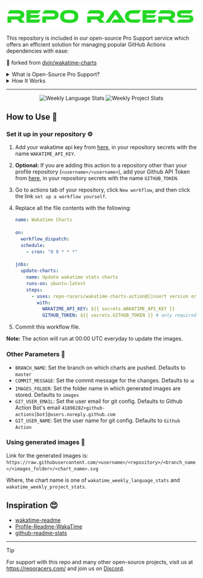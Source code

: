 <a href="https://reporacers.com/" taarget="_blank">
  <img src="https://github.com/repo-racers/.github/blob/main/profile/repo-racers.svg" alt="Repo Raacers" width="600px"/>
</a>

This repository is included in our open-source Pro Support service which offers an efficient solution for managing popular GitHub Actions dependencies with ease:

🙌 forked from [dvjn/wakatime-charts](https://github.com/dvjn/wakatime-charts)

<details>

<summary>What is Open-Source Pro Support?</summary>

Open-Source Pro Support is a comprehensive service designed to streamline your workflow by providing:

- **Customized Forks:** We create public forks of popular GitHub Actions, ensuring you have access to the latest features and fixes.
  
- **Dedicated Technical Support:** Say goodbye to the hassle of managing multiple open-source dependencies. With our service, you have a single point of contact for all your support needs. Reach out to us on our [Discord](https://discord.com/channels/1229786735161118882/1229786735161118885) server, and our team of experts will be ready to assist you.
  
- **Priority Fixes:** Experience seamless issue resolution with our priority fix service. If you encounter any issues with our forks, we prioritize fixing them promptly to minimize disruptions to your workflow.
  
- **Community Contribution:** We believe in giving back to the open-source community. When we fix issues in our forks, we handle creating pull requests to the original authors, ensuring that the entire community benefits from the improvements.

</details>

<details>

<summary>How It Works</summary>


1. **Choose Our Fork:** Instead of referencing popular GitHub Actions repositories directly, simply reference this repository in your workflow.
   
2. **Enjoy Dedicated Support:** If you encounter any issues or need assistance, reach out to us on our [Discord](https://discord.com/channels/1229786735161118882/1229786735161118885) server. Our team will be happy to help you promptly.
   
3. **Benefit from Priority Fixes:** Experience seamless issue resolution with our priority fix service. We prioritize fixing issues in our forks to ensure smooth operation for your projects.
   
4. **Contribute to the Community:** Rest assured that when we fix issues in our forks, we contribute back to the original repositories, benefiting the entire open-source community.

*Not Your Thing?*

We don't want to get in between you and the community. If you want to handle forking and submitting a pull request yourself, that's awesome.

However, feel free to reach out to us on [Discord](https://discord.com/channels/1229786735161118882/1229786735161118885) anyway if you need any help and advice in doing so.

:heart: [open-source](https://opensource.org/)

</details>

---

<div align="center">

![Weekly Language Stats](https://raw.githubusercontent.com/dvjn/wakatime-charts/master/images/wakatime_weekly_language_stats.svg "Weekly Language Stats")
![Weekly Project Stats](https://raw.githubusercontent.com/dvjn/wakatime-charts/master/images/wakatime_weekly_project_stats.svg "Weekly Project Stats")

</div>

## How to Use 🚀

### Set it up in your repository ⚙️

1. Add your wakatime api key from [here](https://wakatime.com/settings/api-key), in your repository secrets with the name `WAKATIME_API_KEY`.

2. **Optional:** If you are adding this action to a repository other than your profile repository (`<username>/<username>`), add your Github API Token from [here](https://github.com/settings/tokens), in your repository secrets with the name `GITHUB_TOKEN`.

3. Go to actions tab of your repository, click `New workflow`, and then click the link `set up a workflow yourself`.

4. Replace all the file contents with the following:

   ```yaml
   name: Wakatime Charts

   on:
     workflow_dispatch:
     schedule:
       - cron: "0 0 * * *"

   jobs:
     update-charts:
       name: Update wakatime stats charts
       runs-on: ubuntu-latest
       steps:
         - uses: repo-racers/wakatime-charts-action@[insert version or commit]
           with:
             WAKATIME_API_KEY: ${{ secrets.WAKATIME_API_KEY }}
             GITHUB_TOKEN: ${{ secrets.GITHUB_TOKEN }} # only required if using the action in repository other than profile
   ```

5. Commit this workflow file.

**Note:** The action will run at 00:00 UTC everyday to update the images.

### Other Parameters 🔧

- `BRANCH_NAME`: Set the branch on which charts are pushed. Defaults to `master`
- `COMMIT_MESSAGE`: Set the commit message for the changes. Defaults to `📊`
- `IMAGES_FOLDER`: Set the folder name in which generated images are stored. Defaults to `images`
- `GIT_USER_EMAIL`: Set the user email for git config. Defaults to Github Action Bot's email `41898282+github-actions[bot]@users.noreply.github.com`
- `GIT_USER_NAME`: Set the user name for git config. Defaults to `Github Action`

### Using generated images 🔗

Link for the generated images is:
`https://raw.githubusercontent.com/<username>/<repository>/<branch_name>/<images_folder>/<chart_name>.svg`

Where, the chart name is one of `wakatime_weekly_language_stats` and `wakatime_weekly_project_stats`.

## Inspiration 😍

- [wakatime-readme](https://github.com/marketplace/actions/waka-readme)
- [Profile-Readme-WakaTime](https://github.com/marketplace/actions/wakatime-stat-update-action)
- [github-readme-stats](https://github.com/anuraghazra/github-readme-stats)

---

> [!TIP]
> For support with this repo and many other open-source projects, visit us at https://reporacers.com/ and join us on  [Discord](https://discord.com/channels/1229786735161118882/1229786735161118885).